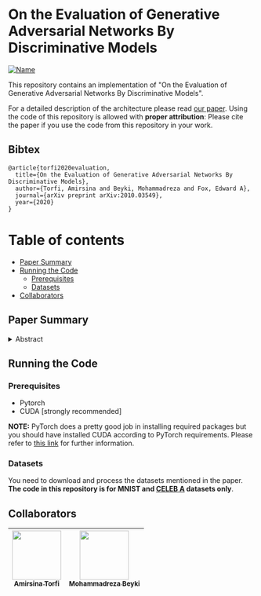 # On the Evaluation of Generative Adversarial Networks By Discriminative Models

<!-- [![Language grade: Python](https://img.shields.io/lgtm/grade/python/g/astorfi/cor-gan.svg?logo=lgtm&logoWidth=18)](https://lgtm.com/projects/g/astorfi/cor-gan/context:python)
[![Total alerts](https://img.shields.io/lgtm/alerts/g/astorfi/cor-gan.svg?logo=lgtm&logoWidth=18)](https://lgtm.com/projects/g/astorfi/cor-gan/alerts/) -->

[![Name](https://img.shields.io/github/license/astorfi/gan-evaluation)](https://github.com/astorfi/gan-evaluation/blob/master/LICENSE.md)




This repository contains an implementation of "On the Evaluation of Generative Adversarial Networks By Discriminative Models".


For a detailed description of the architecture please read [our paper](https://arxiv.org/abs/2010.03549). Using the code of this repository is allowed with **proper attribution**: Please cite the paper if you use the code from this repository in your work.

## Bibtex

    @article{torfi2020evaluation,
      title={On the Evaluation of Generative Adversarial Networks By Discriminative Models},
      author={Torfi, Amirsina and Beyki, Mohammadreza and Fox, Edward A},
      journal={arXiv preprint arXiv:2010.03549},
      year={2020}
    }



Table of contents
=================

<!--ts-->
   * [Paper Summary](#paper-summary)
   * [Running the Code](#Running-the-Code)
      * [Prerequisites](#Prerequisites)
      * [Datasets](#Datasets)
   * [Collaborators](#Collaborators)
<!--te-->


## Paper Summary

<details>
<summary>Abstract</summary>

 *Generative Adversarial Networks (GANs) can accurately model complex multi-dimensional data and generate realistic samples. However, due to their implicit estimation of data distributions, their evaluation is a challenging task. The majority of research efforts associated with tackling this issue were validated by qualitative visual evaluation. Such approaches do not generalize well beyond the image domain. Since many of those evaluation metrics are proposed and bound to the vision domain, they are difficult to apply to other domains. Quantitative measures are necessary to better guide the training and comparison of different GANs models. In this work, we leverage Siamese neural networks to propose a domain-agnostic evaluation metric: (1) with a qualitative evaluation that is consistent with human evaluation, (2) that is robust relative to common GAN issues such as mode dropping and invention, and (3) does not require any pretrained classifier. The empirical results in this paper demonstrate the superiority of this method compared to the popular Inception Score and are competitive with the FID score.*

</details>


## Running the Code

### Prerequisites

* Pytorch
* CUDA [strongly recommended]

**NOTE:** PyTorch does a pretty good job in installing required packages but you should have installed CUDA according to PyTorch requirements.
Please refer to [this link](https://pytorch.org/) for further information.

### Datasets

You need to download and process the datasets mentioned in the paper. **The code in this repository is for MNIST and [CELEB A](http://mmlab.ie.cuhk.edu.hk/projects/CelebA.html) datasets only**.


## Collaborators

| [<img src="https://github.com/astorfi.png" width="100px;"/>](https://github.com/astorfi)<br/> [<sub>Amirsina Torfi</sub>](https://github.com/astorfi) | [<img src="https://github.com/mohibeyki.png" width="100px;"/>](https://github.com/mohibeyki)<br/> [<sub>Mohammadreza Beyki</sub>](https://github.com/mohibeyki) |
| --- | --- |

<!-- ## Credit

This research conducted at [Virginia Tech](https://vt.edu/) under the supervision of [Dr. Edward A. Fox](http://fox.cs.vt.edu/foxinfo.html). -->
